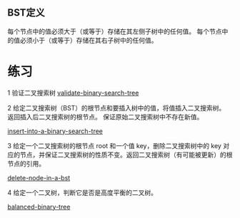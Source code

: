 ## BST定义

每个节点中的值必须大于（或等于）存储在其左侧子树中的任何值。
每个节点中的值必须小于（或等于）存储在其右子树中的任何值。





# 练习

1 验证二叉搜索树
[validate-binary-search-tree](https://leetcode-cn.com/problems/validate-binary-search-tree/)



2 给定二叉搜索树（BST）的根节点和要插入树中的值，将值插入二叉搜索树。 返回插入后二叉搜索树的根节点。 保证原始二叉搜索树中不存在新值。

[insert-into-a-binary-search-tree](https://leetcode-cn.com/problems/insert-into-a-binary-search-tree/)



3 给定一个二叉搜索树的根节点 root 和一个值 key，删除二叉搜索树中的 key 对应的节点，并保证二叉搜索树的性质不变。返回二叉搜索树（有可能被更新）的根节点的引用。

[delete-node-in-a-bst](https://leetcode-cn.com/problems/delete-node-in-a-bst/)



4 给定一个二叉树，判断它是否是高度平衡的二叉树。

[balanced-binary-tree](https://leetcode-cn.com/problems/balanced-binary-tree/)

